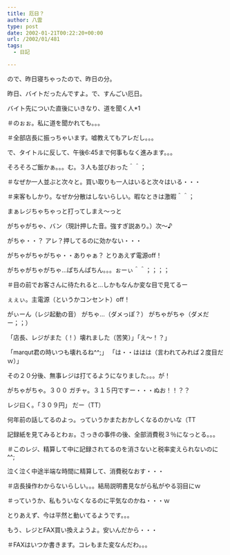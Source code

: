 ```yaml
---
title: 厄日？
author: 八雲
type: post
date: 2002-01-21T00:22:20+00:00
url: /2002/01/481
tags:
  - 日記

---
```

ので、昨日寝ちゃったので、昨日の分。

昨日、バイトだったんですよ。で、すんごい厄日。
  
バイト先についた直後にいきなり、道を聞く人*1
  
＃のぉぉ。私に道を聞かれても。。。
  
＃全部店長に振っちゃいます。嘘教えてもアレだし。。。
  
で、タイトルに反して、午後6:45まで何事もなく進みます。。。
  
そろそろご飯かぁ。。。む。３人も並びおった＾＾；
  
＃なぜか一人並ぶと次々と。買い取りも一人はいると次々はいる・・・
  
＃来客もしかり。なぜか分散はしないらしい。暇なときは激暇＾＾；
  
まぁレジちゃちゃっと打ってしまえ～っと
  
がちゃがちゃ、バン（現計押した音。強すぎ説あり。）次～♪
  
がちゃ・・？ アレ？押してるのに効かない・・・
  
がちゃがちゃがちゃ・・ありゃぁ？ とりあえず電源off！
  
がちゃがちゃがちゃ…ぱちんぱちん。。。ぉーぃ＾＾；；；；
  
＃目の前でお客さんに待たれると…しかもなんか変な目で見てるー
  
ぇぇぃ。主電源（というかコンセント）off！
  
がぃーん（レジ起動の音） がちゃ…（ダメっぽ？） がちゃがちゃ（ダメだー；；）
  
「店長、レジがまた（！）壊れました（苦笑）」「え～！？」
  
「marqut君の時いつも壊れるね^^;」 「は・・ははは（言われてみれば２度目だｗ）」

その２０分後、無事レジは打てるようになりました。。。が！
  
がちゃがちゃ。３００ ガチャ。３１５円ですー・・・ぬお！！？？
  
レジ曰く。「３０９円」 だー（TT）
  
何年前の話してるのよっ。っていうかまたおかしくなるのかいな（TT
  
記録紙を見てみるとわぉ。さっきの事件の後、全部消費税３％になっとる。。。
  
＃このレジ、精算して中に記録されてるのを消さないと税率変えられないのに^^;
  
泣く泣く中途半端な時間に精算して、消費税なおす・・・
  
＃店長操作わからないらしい。。。結局説明書見ながら私がやる羽目にｗ
  
＃っていうか、私もういなくなるのに平気なのかね・・・ｗ
  
とりあえず、今は平然と動いてるようです。。。
  
もう、レジとFAX買い換えようよ。安いんだから・・・
  
＃FAXはいつか書きます。コレもまた変なんだわ。。。
